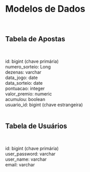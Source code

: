 # Modelos de Dados
<br>

## Tabela de Apostas
<br>

id: bigint (chave primária)  
numero_sorteio: Long  
dezenas: varchar  
data_jogo: date  
data_sorteio: date  
pontuacao: integer  
valor_premio: numeric  
acumulou: boolean  
usuario_id: bigint (chave estrangeira)  
<br>

## Tabela de Usuários
<br>

id: bigint (chave primária)  
user_password: varchar  
user_name: varchar  
email: varchar  

<br>
